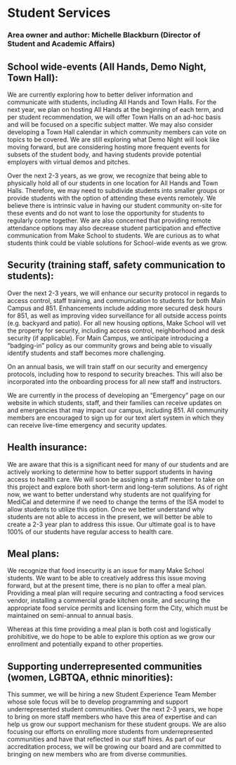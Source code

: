 # Student Services

### Area owner and author: Michelle Blackburn (Director of Student and Academic Affairs)

## School wide-events (All Hands, Demo Night, Town Hall):

We are currently exploring  how to better deliver information and communicate with students, including All Hands and Town Halls. For the next year, we plan on hosting All Hands at the beginning of each term, and per student recommendation, we will offer Town Halls on an ad-hoc basis and will be focused on a specific subject matter. We may also consider developing a Town Hall calendar in which community members can vote on topics to be covered. We are still exploring what Demo Night will look like moving forward, but are considering hosting more frequent events for subsets of the student body, and having students provide potential employers with virtual demos and pitches.

Over the next 2-3 years, as we grow, we recognize that being able to physically hold all of our students in one location for All Hands and Town Halls. Therefore, we may need to subdivide students into smaller groups or provide students with the option of attending these events remotely. We believe there is intrinsic value in having our student community on-site for these events and do not want to lose the opportunity for students to regularly come together. We are also concerned that providing remote attendance options may also decrease student participation and effective communication from Make School to students. We are curious as to what students think could be viable solutions for School-wide events as we grow.

## Security (training staff, safety communication to students):

Over the next 2-3 years, we will enhance our security protocol in regards to access
control, staff training, and communication to students for both Main Campus and 851. Enhancements include adding more secured desk hours for 851, as well as improving video surveillance for all outside access points (e.g. backyard and patio). For all new housing options, Make School will vet the property for security, including access control, neighborhood and desk security (if applicable). For Main Campus, we anticipate introducing a “badging-in” policy as our community grows and being able to visually identify students and staff becomes more challenging.

On an annual basis, we will train staff on our security and emergency protocols, including how to respond to security breaches. This will also be incorporated into the onboarding process for all new staff and instructors.

We are currently in the process of developing an “Emergency” page on our website in which students, staff, and their families can receive updates on and emergencies that may impact our campus, including 851. All community members are encouraged to sign up for our text alert system in which they can receive live-time emergency and security updates.

## Health insurance:

We are aware that this is a significant need for many of our students and are actively working to determine how to better support students in having access to health care. We will soon be assigning a staff member to take on this project and explore both short-term and long-term solutions. As of right now, we want to better understand why students are not qualifying for MediCal and determine if we need to change the terms of the ISA model to allow students to utilize this option. Once we better understand why students are not able to access in the present, we will better be able to create a 2-3 year plan to address this issue. Our ultimate goal is to have 100% of our students have regular access to health care.

## Meal plans:

We recognize that food insecurity is an issue for many Make School students. We want to be able to creatively address this issue moving forward, but at the present time, there is no plan to offer a meal plan. Providing a meal plan will require securing and contracting a food services vendor, installing a commercial grade kitchen onsite, and securing the appropriate food service permits and licensing form the City, which must be maintained on semi-annual to annual basis.

Whereas at this time providing a meal plan is both cost and logistically prohibitive, we do hope to be able to explore this option as we grow our enrollment and potentially expand to other properties.

## Supporting underrepresented communities (women, LGBTQA, ethnic minorities):

This summer, we will be hiring a new Student Experience Team Member whose sole focus will be to develop programming and support underrepresented student communities. Over the next 2-3 years, we hope to bring on more staff members who have this area of expertise and can help us grow our support mechanism for these student groups. We are also focusing our efforts on enrolling more students from underrepresented communities and have that reflected in our staff hires. As part of our accreditation process, we will be growing our board and are committed to bringing on new members who are from diverse communities.
